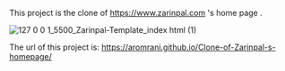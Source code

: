 This project is the clone of https://www.zarinpal.com 's home page .



![127 0 0 1_5500_Zarinpal-Template_index html (1)](https://github.com/user-attachments/assets/1d56c437-d35c-448d-b322-cfd6bbdf1178)

The url of this project is: https://aromrani.github.io/Clone-of-Zarinpal-s-homepage/
